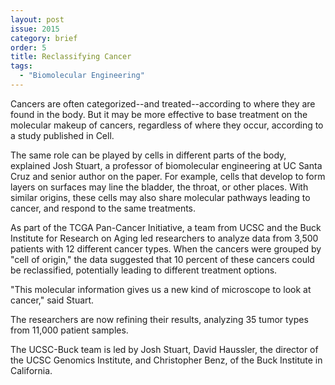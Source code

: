 ```yaml
---
layout: post
issue: 2015
category: brief
order: 5
title: Reclassifying Cancer
tags:
  - "Biomolecular Engineering"
---
```


Cancers are often categorized--and treated--according to where they are found in the body. But it may be more effective to base treatment on the molecular makeup of cancers, regardless of where they occur, according to a study published in Cell.

The same role can be played by cells in different parts of the body, explained Josh Stuart, a professor of biomolecular engineering at UC Santa Cruz and senior author on the paper. For example, cells that develop to form layers on surfaces may line the bladder, the throat, or other places. With similar origins, these cells may also share molecular pathways leading to cancer, and respond to the same treatments.

As part of the TCGA Pan-Cancer Initiative, a team from UCSC and the Buck Institute for Research on Aging led researchers to analyze data from 3,500 patients with 12 different cancer types. When the cancers were grouped by "cell of origin," the data suggested that 10 percent of these cancers could be reclassified, potentially leading to different treatment options.

"This molecular information gives us a new kind of microscope to look at cancer," said Stuart.

The researchers are now refining their results, analyzing 35 tumor types from 11,000 patient samples.

The UCSC-Buck team is led by Josh Stuart, David Haussler, the director of the UCSC Genomics Institute, and Christopher Benz, of the Buck Institute in California.
